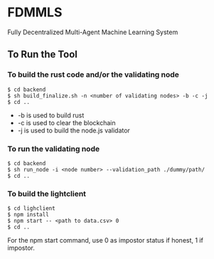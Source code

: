 # FDMMLS
Fully Decentralized Multi-Agent Machine Learning System

## To Run the Tool
### To build the rust code and/or the validating node
``` shell
$ cd backend
$ sh build_finalize.sh -n <number of validating nodes> -b -c -j 
$ cd ..
````
- -b is used to build rust
- -c is used to clear the blockchain
- -j is used to build the node.js validator

### To run the validating node
``` shell
$ cd backend
$ sh run_node -i <node number> --validation_path ./dummy/path/
$ cd ..
````
### To build the lightclient 
``` shell
$ cd lighclient
$ npm install
$ npm start -- <path to data.csv> 0
$ cd ..
```
For the npm start command, use 0 as impostor status if honest, 1 if impostor. 
